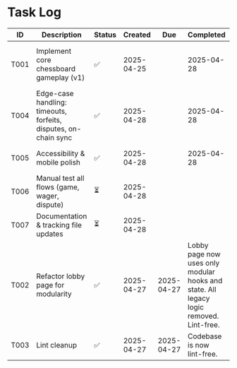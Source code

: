 # Task Log

| ID   | Description                                  | Status | Created    | Due        | Completed   | Notes                                               |
|------|----------------------------------------------|--------|------------|------------|-------------|-----------------------------------------------------|
| T001 | Implement core chessboard gameplay (v1)      | ✅     | 2025-04-25 |            | 2025-04-28  | ChessGameBoard, multiplayer setup, Supabase DB/tables, tracking updated |
| T004 | Edge-case handling: timeouts, forfeits, disputes, on-chain sync | ✅ | 2025-04-28 |            | 2025-04-28  | Robust status handling, user feedback banners, move blocking |
| T005 | Accessibility & mobile polish                | ✅     | 2025-04-28 |            | 2025-04-28  | ARIA labels, focus styles, responsive layout |
| T006 | Manual test all flows (game, wager, dispute) | ⏳     | 2025-04-28 |            |             | To be completed next |
| T007 | Documentation & tracking file updates         | ⏳     | 2025-04-28 |            |             | Final docs, compliance, file tree update |
| T002 | Refactor lobby page for modularity           | ✅    | 2025-04-27 | 2025-04-27 | Lobby page now uses only modular hooks and state. All legacy logic removed. Lint-free. |
| T003 | Lint cleanup                                  | ✅    | 2025-04-27 | 2025-04-27 | Codebase is now lint-free. |
